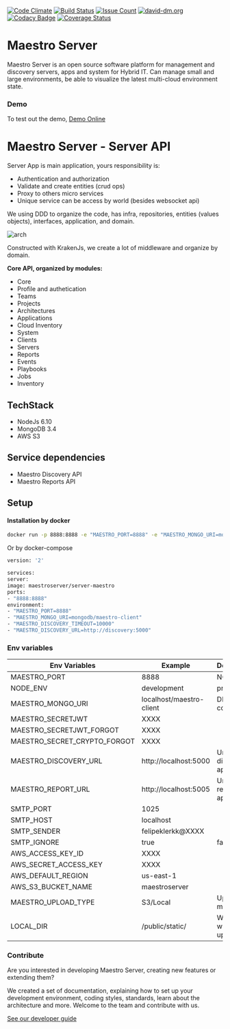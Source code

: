 [![Code Climate](https://codeclimate.com/github/maestro-server/server-app/badges/gpa.svg)](https://codeclimate.com/github/maestro-server/server-app) [![Build Status](https://travis-ci.org/maestro-server/server-app.svg?branch=master)](https://travis-ci.org/maestro-server/server-app) [![Issue Count](https://codeclimate.com/github/maestro-server/server-app/badges/issue_count.svg)](https://codeclimate.com/github/maestro-server/server-app) [![david-dm.org](https://david-dm.org/maestro-server/server-app.svg)](https://david-dm.org/)
[![Codacy Badge](https://api.codacy.com/project/badge/Grade/12101716a7a64a07a38c8dd0ea645606)](https://www.codacy.com/app/maestro/server-app?utm_source=github.com&amp;utm_medium=referral&amp;utm_content=maestro-server/server-app&amp;utm_campaign=Badge_Grade)
[![Coverage Status](https://coveralls.io/repos/github/maestro-server/server-app/badge.svg?branch=master)](https://coveralls.io/github/maestro-server/server-app?branch=master)

# Maestro Server #

Maestro Server is an open source software platform for management and discovery servers, apps and system for Hybrid IT. Can manage small and large environments, be able to visualize the latest multi-cloud environment state.

### Demo ###
To test out the demo, [Demo Online](http://maestroserver.io "Demo Online")

# Maestro Server - Server API #

Server App is main application, yours responsibility is:

 - Authentication and authorization
 - Validate and create entities (crud ops)
 - Proxy to others micro services
 - Unique service can be access by world (besides websocket api)

We using DDD to organize the code, has infra, repositories, entities (values objects), interfaces, application, and domain.

![arch](http://docs.maestroserver.io/en/latest/_images/fluxo_data.png)

Constructed with KrakenJs, we create a lot of middleware and organize by domain.

**Core API, organized by modules:**

* Core
* Profile and authetication
* Teams
* Projects
* Architectures
* Applications
* Cloud Inventory
* System
* Clients
* Servers
* Reports
* Events
* Playbooks
* Jobs
* Inventory

## TechStack ##

* NodeJs 6.10
* MongoDB 3.4
* AWS S3

## Service dependencies ##
* Maestro Discovery API
* Maestro Reports API


## Setup ##

#### Installation by docker ####

```bash
docker run -p 8888:8888 -e "MAESTRO_PORT=8888" -e "MAESTRO_MONGO_URI=mongodb/maestro-client" -e "MAESTRO_DISCOVERY_TIMEOUT=10000" -e "MAESTRO_DISCOVERY_URL=http://discovery:5000" maestroserver/server-maestro
```
Or by docker-compose

```bash
version: '2'

services:
server:
image: maestroserver/server-maestro
ports:
- "8888:8888"
environment:
- "MAESTRO_PORT=8888"
- "MAESTRO_MONGO_URI=mongodb/maestro-client"
- "MAESTRO_DISCOVERY_TIMEOUT=10000"
- "MAESTRO_DISCOVERY_URL=http://discovery:5000"
```

### Env variables ###

| Env Variables                | Example                  | Description                |
|------------------------------|--------------------------|----------------------------|
| MAESTRO_PORT                 | 8888                     | NODE_ENV                   |
| NODE_ENV                     | development|production   |                            |
| MAESTRO_MONGO_URI            | localhost/maestro-client | DB string connection       |
| MAESTRO_SECRETJWT            | XXXX                     |                            |
| MAESTRO_SECRETJWT_FORGOT     | XXXX                     |                            |
| MAESTRO_SECRET_CRYPTO_FORGOT | XXXX                     |                            |
| MAESTRO_DISCOVERY_URL        | http://localhost:5000    | Url discovery-app (flask)  |
| MAESTRO_REPORT_URL           | http://localhost:5005    | Url reports-app (flask)    |
| SMTP_PORT                    | 1025                     |                            |
| SMTP_HOST                    | localhost                |                            |
| SMTP_SENDER                  | felipeklerkk@XXXX        |                            |
| SMTP_IGNORE                  | true|false               |                            |
| AWS_ACCESS_KEY_ID            | XXXX                     |                            |
| AWS_SECRET_ACCESS_KEY        | XXXX                     |                            |
| AWS_DEFAULT_REGION           | us-east-1                |                            |
| AWS_S3_BUCKET_NAME           | maestroserver            |                            |
| MAESTRO_UPLOAD_TYPE          | S3/Local                 | Upload mode                |
| LOCAL_DIR                    | /public/static/          | Where files willb uploaded |

### Contribute ###

Are you interested in developing Maestro Server, creating new features or extending them?

We created a set of documentation, explaining how to set up your development environment, coding styles, standards, learn about the architecture and more. Welcome to the team and contribute with us.

[See our developer guide](http://docs.maestroserver.io/en/latest/contrib.html)